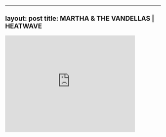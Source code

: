 

---
layout: post
title: MARTHA & THE VANDELLAS | HEATWAVE
---


<iframe width="420" height="315" src="http://www.youtube.com/embed/5k0GDQrK2jo" frameborder="0" allowfullscreen></iframe>

